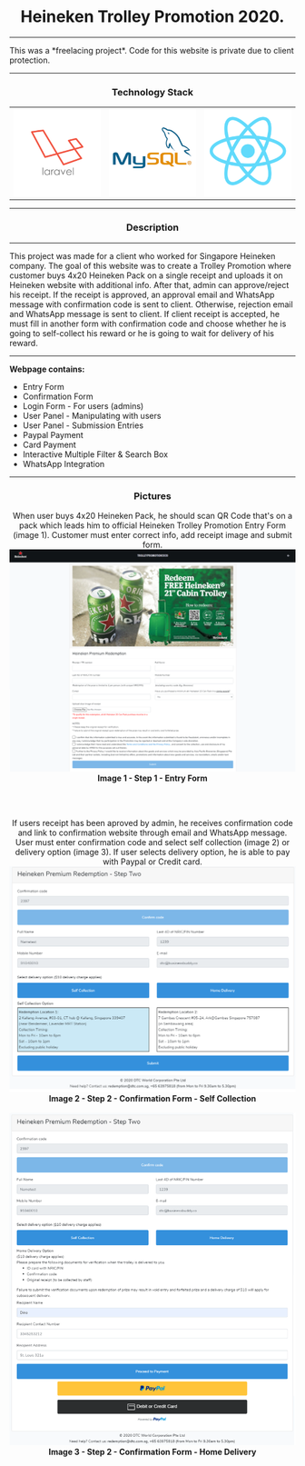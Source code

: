 <center><h1>Heineken Trolley Promotion 2020.</h1></center>
<hr>
This was a *freelacing project*.
Code for this website is private due to client protection. 
<hr/>
<h3 align="center">Technology Stack</h3>
<table>
  <tr>
    <td><img width="300" src="https://github.com/Malcom98/MOBILE_PICTURES-Tripix/blob/master/LogoLaravel.png?raw=true"></td>
    <td><img width="300" src="https://github.com/Malcom98/MOBILE_PICTURES-Tripix/blob/master/LogoMySql.gif?raw=true"></td>
    <td><img width="300" src="https://github.com/Malcom98/MOBILE_PICTURES-Tripix/blob/master/LogoReactNative.png?raw=true"></td>
  </tr>
</table>
<hr/>
<h3 align="center">Description</h3>
<hr/>
This project was made for a client who worked for Singapore Heineken company. The goal of this website was to create a Trolley Promotion where customer buys 4x20 Heineken Pack on a single receipt and uploads it on Heineken website with additional info. After that, admin can approve/reject his receipt. If the receipt is approved, an approval email and WhatsApp message with confirmation code is sent to client. Otherwise, rejection email and WhatsApp message is sent to client. If client receipt is accepted, he must fill in another form with confirmation code and choose whether he is going to self-collect his reward or he is going to wait for delivery of his reward.
<hr/>
<b>Webpage contains:</b><br>
<ul>
  <li>Entry Form</li>
  <li>Confirmation Form</li>
  <li>Login Form - For users (admins)</li>
  <li>User Panel - Manipulating with users</li>
  <li>User Panel - Submission Entries</li>
  <li>Paypal Payment</li>
  <li>Card Payment</li>
  <li>Interactive Multiple Filter & Search Box</li>
  <li>WhatsApp Integration</li>
</ul>
<hr/>
<h3 align="center">Pictures</h3>
<p align="center">
  When user buys 4x20 Heineken Pack, he should scan QR Code that's on a pack which leads him to official Heineken Trolley Promotion Entry Form (image 1). Customer must enter correct info, add receipt image and submit form.
  <img src="https://github.com/Malcom98/WEBSITE_PICTURES-Heineken_Trolley_Promotion/blob/master/Entry.png"><br/>
  <b>Image 1 - Step 1 - Entry Form</b>
</p>
<br/><br/>
<p align="center">
  If users receipt has been aproved by admin, he receives confirmation code and link to confirmation website through email and WhatsApp message. User must enter confirmation code and select self collection (image 2) or delivery option (image 3). If user selects delivery option, he is able to pay with Paypal or Credit card.
  <img src="https://github.com/Malcom98/WEBSITE_PICTURES-Heineken_Trolley_Promotion/blob/master/Confirmation_SelfCollection.png"><br/>
  <b>Image 2 - Step 2 - Confirmation Form - Self Collection </b>
  <br/><br/>
  <img src="https://github.com/Malcom98/WEBSITE_PICTURES-Heineken_Trolley_Promotion/blob/master/Confirmation_HomeDelivery.png"><br/>
  <b>Image 3 - Step 2 - Confirmation Form - Home Delivery </b>
</p>
<br/><br/>
